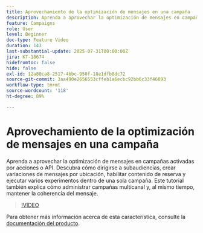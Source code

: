 ```yaml
---
title: Aprovechamiento de la optimización de mensajes en una campaña
description: Aprenda a aprovechar la optimización de mensajes en campañas activadas por acciones o API. Descubra cómo dirigirse a subaudiencias, crear variaciones de mensajes por ubicación, habilitar contenido de reserva y ejecutar varios experimentos dentro de una sola campaña. Este tutorial también explica cómo administrar campañas multicanal y, al mismo tiempo, mantener la coherencia del mensaje.
feature: Campaigns
role: User
level: Beginner
doc-type: Feature Video
duration: 143
last-substantial-update: 2025-07-31T00:00:00Z
jira: KT-18674
hidefromtoc: false
hide: false
exl-id: 12a80ca8-2517-4bbc-950f-18e1dfb8dc72
source-git-commit: 3aa490e2656553cffeb1a6ecbc92bb6c33f46893
workflow-type: tm+mt
source-wordcount: '118'
ht-degree: 89%

---
```


# Aprovechamiento de la optimización de mensajes en una campaña

Aprenda a aprovechar la optimización de mensajes en campañas activadas por acciones o API. Descubra cómo dirigirse a subaudiencias, crear variaciones de mensajes por ubicación, habilitar contenido de reserva y ejecutar varios experimentos dentro de una sola campaña. Este tutorial también explica cómo administrar campañas multicanal y, al mismo tiempo, mantener la coherencia del mensaje.

>[!VIDEO](https://video.tv.adobe.com/v/3470371/?learn=on&enablevpops&captions=spa)

Para obtener más información acerca de esta característica, consulte la [documentación del producto](https://experienceleague.adobe.com/es/docs/journey-optimizer/using/campaigns/action-campaigns/campaigns-message-optimization).
